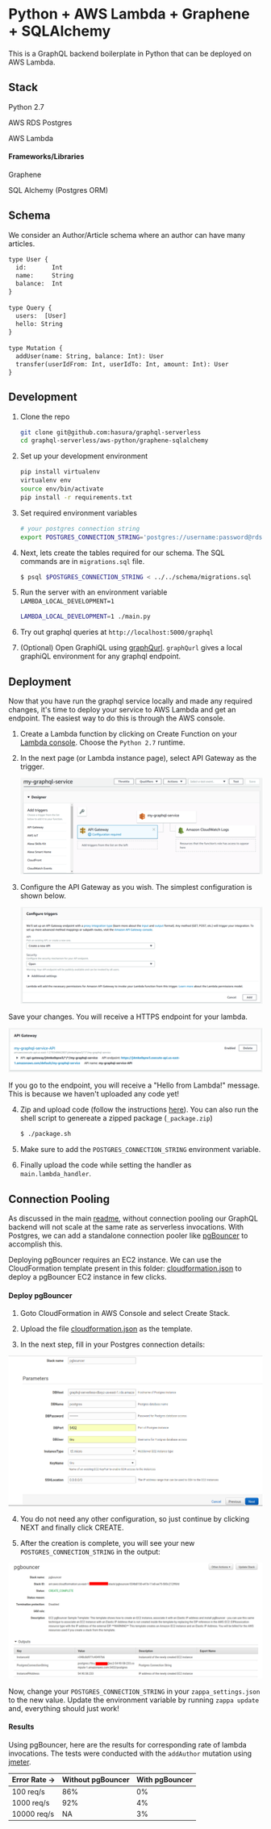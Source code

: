 # Python + AWS Lambda + Graphene + SQLAlchemy

This is a GraphQL backend boilerplate in Python that can be deployed on AWS Lambda.

## Stack

Python 2.7

AWS RDS Postgres

AWS Lambda

#### Frameworks/Libraries

Graphene

SQL Alchemy (Postgres ORM)

## Schema

We consider an Author/Article schema where an author can have many articles.

```
type User {
  id:       Int
  name:     String
  balance:  Int
}

type Query {
  users:  [User]
  hello: String
}

type Mutation {
  addUser(name: String, balance: Int): User
  transfer(userIdFrom: Int, userIdTo: Int, amount: Int): User
}
```

## Development

1. Clone the repo

    ```bash
    git clone git@github.com:hasura/graphql-serverless
    cd graphql-serverless/aws-python/graphene-sqlalchemy
    ```

2. Set up your development environment
    ```bash
    pip install virtualenv
    virtualenv env
    source env/bin/activate
    pip install -r requirements.txt
    ```

3. Set required environment variables

    ```bash
    # your postgres connection string
    export POSTGRES_CONNECTION_STRING='postgres://username:password@rds-database-endpoint.us-east-1.rds.amazonaws.com:5432/mydb' 
    ```


4. Next, lets create the tables required for our schema. The SQL commands are in `migrations.sql` file.

    ```bash
    $ psql $POSTGRES_CONNECTION_STRING < ../../schema/migrations.sql
    ```

5. Run the server with an environment variable `LAMBDA_LOCAL_DEVELOPMENT=1`

    ```bash
    LAMBDA_LOCAL_DEVELOPMENT=1 ./main.py 
    ```

6. Try out graphql queries at `http://localhost:5000/graphql`

7. (Optional) Open GraphiQL using [graphQurl](https://github.com/hasura/graphqurl). `graphQurl` gives a local graphiQL environment for any graphql endpoint.

## Deployment

Now that you have run the graphql service locally and made any required changes, it's time to deploy your service to AWS Lambda and get an endpoint. The easiest way to do this is through the AWS console.

1) Create a Lambda function by clicking on Create Function on your [Lambda console](https://console.aws.amazon.com/lambda/home). Choose the `Python 2.7` runtime.

2) In the next page (or Lambda instance page), select API Gateway as the trigger.

   ![create-api-gateway](../../_assets/create-api-gateway.png)

3) Configure the API Gateway as you wish. The simplest configuration is shown below.

   ![configure-api-gateway](../../_assets/configure-api-gateway.png)

Save your changes. You will receive a HTTPS endpoint for your lambda.

   ![output-api-gateway](../../_assets/output-api-gateway.png)

If you go to the endpoint, you will receive a "Hello from Lambda!" message. This is because we haven't uploaded any code yet!

4) Zip and upload code (follow the instructions [here](https://docs.aws.amazon.com/lambda/latest/dg/lambda-python-how-to-create-deployment-package.html#python-package-venv)). You can also run the shell script to genereate a zipped package (`_package.zip`)

   ```bash
   $ ./package.sh
   ```

5. Make sure to add the `POSTGRES_CONNECTION_STRING` environment variable.

6. Finally upload the code while setting the handler as `main.lambda_handler`.

## Connection Pooling

As discussed in the main [readme](../../README.md), without connection pooling our GraphQL backend will not scale at the same rate as serverless invocations. With Postgres, we can add a standalone connection pooler like [pgBouncer](https://pgbouncer.github.io/) to accomplish this. 

Deploying pgBouncer requires an EC2 instance. We can use the CloudFormation template present in this folder: [cloudformation.json](../../cloudformation/cloudformation.json) to deploy a pgBouncer EC2 instance in few clicks.

#### Deploy pgBouncer

1. Goto CloudFormation in AWS Console and select Create Stack.

2. Upload the file [cloudformation.json](../../cloudformation/cloudformation.json) as the template.

3. In the next step, fill in your Postgres connection details:

![cloudformation-params](../../_assets/cloudformation-params.png)

4. You do not need any other configuration, so just continue by clicking NEXT and finally click CREATE.

5. After the creation is complete, you will see your new `POSTGRES_CONNECTION_STRING` in the output:

![cloudformation-output](../../_assets/cloudformation-output.png)

Now, change your `POSTGRES_CONNECTION_STRING` in your `zappa_settings.json` to the new value. Update the environment variable by running `zappa update` and, everything should just work!

#### Results

Using pgBouncer, here are the results for corresponding rate of lambda invocations. The tests were conducted with the `addAuthor` mutation using [jmeter](https://jmeter.apache.org/).

|  Error Rate -> | Without pgBouncer | With pgBouncer|
| -------------- | ----------------- | ------------- |
| 100 req/s      | 86%               | 0%            |
| 1000 req/s     | 92%               | 4%            |
| 10000 req/s    | NA                | 3%            |

